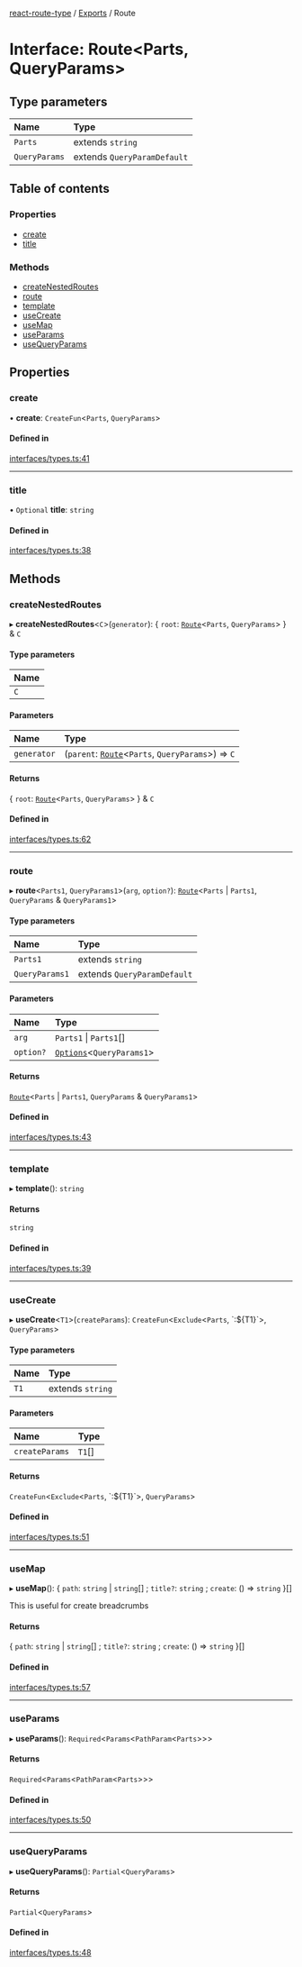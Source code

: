 [react-route-type](../README.md) / [Exports](../modules.md) / Route

# Interface: Route<Parts, QueryParams\>

## Type parameters

| Name | Type |
| :------ | :------ |
| `Parts` | extends `string` |
| `QueryParams` | extends `QueryParamDefault` |

## Table of contents

### Properties

- [create](Route.md#create)
- [title](Route.md#title)

### Methods

- [createNestedRoutes](Route.md#createnestedroutes)
- [route](Route.md#route)
- [template](Route.md#template)
- [useCreate](Route.md#usecreate)
- [useMap](Route.md#usemap)
- [useParams](Route.md#useparams)
- [useQueryParams](Route.md#usequeryparams)

## Properties

### create

• **create**: `CreateFun`<`Parts`, `QueryParams`\>

#### Defined in

[interfaces/types.ts:41](https://github.com/hosseinmd/react-route-type/blob/72127c6/src/interfaces/types.ts#L41)

___

### title

• `Optional` **title**: `string`

#### Defined in

[interfaces/types.ts:38](https://github.com/hosseinmd/react-route-type/blob/72127c6/src/interfaces/types.ts#L38)

## Methods

### createNestedRoutes

▸ **createNestedRoutes**<`C`\>(`generator`): { `root`: [`Route`](Route.md)<`Parts`, `QueryParams`\>  } & `C`

#### Type parameters

| Name |
| :------ |
| `C` |

#### Parameters

| Name | Type |
| :------ | :------ |
| `generator` | (`parent`: [`Route`](Route.md)<`Parts`, `QueryParams`\>) => `C` |

#### Returns

{ `root`: [`Route`](Route.md)<`Parts`, `QueryParams`\>  } & `C`

#### Defined in

[interfaces/types.ts:62](https://github.com/hosseinmd/react-route-type/blob/72127c6/src/interfaces/types.ts#L62)

___

### route

▸ **route**<`Parts1`, `QueryParams1`\>(`arg`, `option?`): [`Route`](Route.md)<`Parts` \| `Parts1`, `QueryParams` & `QueryParams1`\>

#### Type parameters

| Name | Type |
| :------ | :------ |
| `Parts1` | extends `string` |
| `QueryParams1` | extends `QueryParamDefault` |

#### Parameters

| Name | Type |
| :------ | :------ |
| `arg` | `Parts1` \| `Parts1`[] |
| `option?` | [`Options`](Options.md)<`QueryParams1`\> |

#### Returns

[`Route`](Route.md)<`Parts` \| `Parts1`, `QueryParams` & `QueryParams1`\>

#### Defined in

[interfaces/types.ts:43](https://github.com/hosseinmd/react-route-type/blob/72127c6/src/interfaces/types.ts#L43)

___

### template

▸ **template**(): `string`

#### Returns

`string`

#### Defined in

[interfaces/types.ts:39](https://github.com/hosseinmd/react-route-type/blob/72127c6/src/interfaces/types.ts#L39)

___

### useCreate

▸ **useCreate**<`T1`\>(`createParams`): `CreateFun`<`Exclude`<`Parts`, \`:${T1}\`\>, `QueryParams`\>

#### Type parameters

| Name | Type |
| :------ | :------ |
| `T1` | extends `string` |

#### Parameters

| Name | Type |
| :------ | :------ |
| `createParams` | `T1`[] |

#### Returns

`CreateFun`<`Exclude`<`Parts`, \`:${T1}\`\>, `QueryParams`\>

#### Defined in

[interfaces/types.ts:51](https://github.com/hosseinmd/react-route-type/blob/72127c6/src/interfaces/types.ts#L51)

___

### useMap

▸ **useMap**(): { `path`: `string` \| `string`[] ; `title?`: `string` ; `create`: () => `string`  }[]

This is useful for create breadcrumbs

#### Returns

{ `path`: `string` \| `string`[] ; `title?`: `string` ; `create`: () => `string`  }[]

#### Defined in

[interfaces/types.ts:57](https://github.com/hosseinmd/react-route-type/blob/72127c6/src/interfaces/types.ts#L57)

___

### useParams

▸ **useParams**(): `Required`<`Params`<`PathParam`<`Parts`\>\>\>

#### Returns

`Required`<`Params`<`PathParam`<`Parts`\>\>\>

#### Defined in

[interfaces/types.ts:50](https://github.com/hosseinmd/react-route-type/blob/72127c6/src/interfaces/types.ts#L50)

___

### useQueryParams

▸ **useQueryParams**(): `Partial`<`QueryParams`\>

#### Returns

`Partial`<`QueryParams`\>

#### Defined in

[interfaces/types.ts:48](https://github.com/hosseinmd/react-route-type/blob/72127c6/src/interfaces/types.ts#L48)
